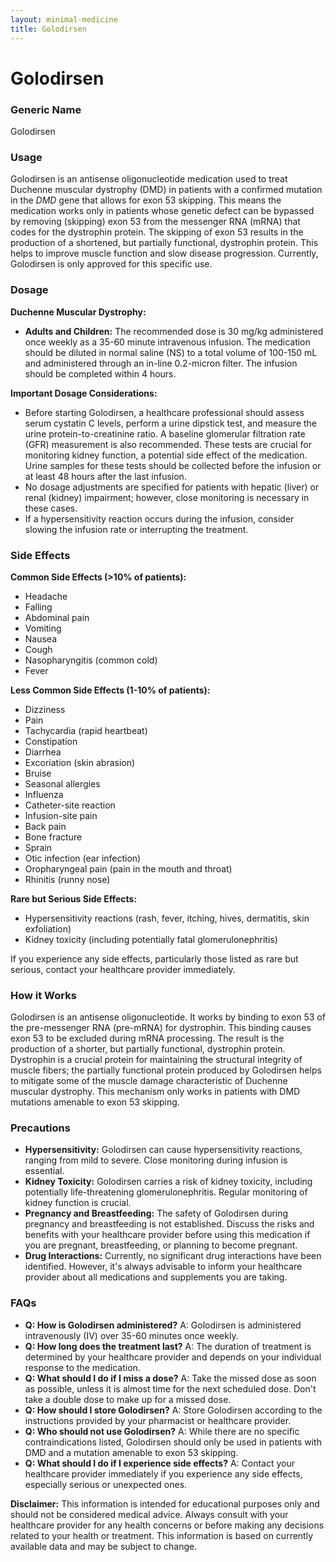 ```yaml
---
layout: minimal-medicine
title: Golodirsen
---
```


# Golodirsen
### Generic Name
Golodirsen

### Usage
Golodirsen is an antisense oligonucleotide medication used to treat Duchenne muscular dystrophy (DMD) in patients with a confirmed mutation in the *DMD* gene that allows for exon 53 skipping.  This means the medication works only in patients whose genetic defect can be bypassed by removing (skipping) exon 53 from the messenger RNA (mRNA) that codes for the dystrophin protein.  The skipping of exon 53 results in the production of a shortened, but partially functional, dystrophin protein.  This helps to improve muscle function and slow disease progression.  Currently, Golodirsen is only approved for this specific use.

### Dosage

**Duchenne Muscular Dystrophy:**

* **Adults and Children:** The recommended dose is 30 mg/kg administered once weekly as a 35-60 minute intravenous infusion.  The medication should be diluted in normal saline (NS) to a total volume of 100-150 mL and administered through an in-line 0.2-micron filter.  The infusion should be completed within 4 hours.

**Important Dosage Considerations:**

* Before starting Golodirsen, a healthcare professional should assess serum cystatin C levels, perform a urine dipstick test, and measure the urine protein-to-creatinine ratio.  A baseline glomerular filtration rate (GFR) measurement is also recommended.  These tests are crucial for monitoring kidney function, a potential side effect of the medication.  Urine samples for these tests should be collected before the infusion or at least 48 hours after the last infusion.
*  No dosage adjustments are specified for patients with hepatic (liver) or renal (kidney) impairment; however, close monitoring is necessary in these cases.
* If a hypersensitivity reaction occurs during the infusion, consider slowing the infusion rate or interrupting the treatment.



### Side Effects

**Common Side Effects (>10% of patients):**

* Headache
* Falling
* Abdominal pain
* Vomiting
* Nausea
* Cough
* Nasopharyngitis (common cold)
* Fever


**Less Common Side Effects (1-10% of patients):**

* Dizziness
* Pain
* Tachycardia (rapid heartbeat)
* Constipation
* Diarrhea
* Excoriation (skin abrasion)
* Bruise
* Seasonal allergies
* Influenza
* Catheter-site reaction
* Infusion-site pain
* Back pain
* Bone fracture
* Sprain
* Otic infection (ear infection)
* Oropharyngeal pain (pain in the mouth and throat)
* Rhinitis (runny nose)

**Rare but Serious Side Effects:**

* Hypersensitivity reactions (rash, fever, itching, hives, dermatitis, skin exfoliation)
* Kidney toxicity (including potentially fatal glomerulonephritis)


If you experience any side effects, particularly those listed as rare but serious, contact your healthcare provider immediately.


### How it Works

Golodirsen is an antisense oligonucleotide. It works by binding to exon 53 of the pre-messenger RNA (pre-mRNA) for dystrophin.  This binding causes exon 53 to be excluded during mRNA processing.  The result is the production of a shorter, but partially functional, dystrophin protein.  Dystrophin is a crucial protein for maintaining the structural integrity of muscle fibers; the partially functional protein produced by Golodirsen helps to mitigate some of the muscle damage characteristic of Duchenne muscular dystrophy.  This mechanism only works in patients with DMD mutations amenable to exon 53 skipping.

### Precautions

* **Hypersensitivity:** Golodirsen can cause hypersensitivity reactions, ranging from mild to severe. Close monitoring during infusion is essential.
* **Kidney Toxicity:**  Golodirsen carries a risk of kidney toxicity, including potentially life-threatening glomerulonephritis.  Regular monitoring of kidney function is crucial.
* **Pregnancy and Breastfeeding:** The safety of Golodirsen during pregnancy and breastfeeding is not established.  Discuss the risks and benefits with your healthcare provider before using this medication if you are pregnant, breastfeeding, or planning to become pregnant.
* **Drug Interactions:** Currently, no significant drug interactions have been identified. However, it's always advisable to inform your healthcare provider about all medications and supplements you are taking.


### FAQs

* **Q: How is Golodirsen administered?** A: Golodirsen is administered intravenously (IV) over 35-60 minutes once weekly.
* **Q: How long does the treatment last?** A: The duration of treatment is determined by your healthcare provider and depends on your individual response to the medication.
* **Q: What should I do if I miss a dose?** A: Take the missed dose as soon as possible, unless it is almost time for the next scheduled dose.  Don't take a double dose to make up for a missed dose.
* **Q: How should I store Golodirsen?** A: Store Golodirsen according to the instructions provided by your pharmacist or healthcare provider.
* **Q: Who should not use Golodirsen?** A:  While there are no specific contraindications listed, Golodirsen should only be used in patients with DMD and a mutation amenable to exon 53 skipping.
* **Q: What should I do if I experience side effects?** A:  Contact your healthcare provider immediately if you experience any side effects, especially serious or unexpected ones.


**Disclaimer:** This information is intended for educational purposes only and should not be considered medical advice. Always consult with your healthcare provider for any health concerns or before making any decisions related to your health or treatment.  This information is based on currently available data and may be subject to change.
